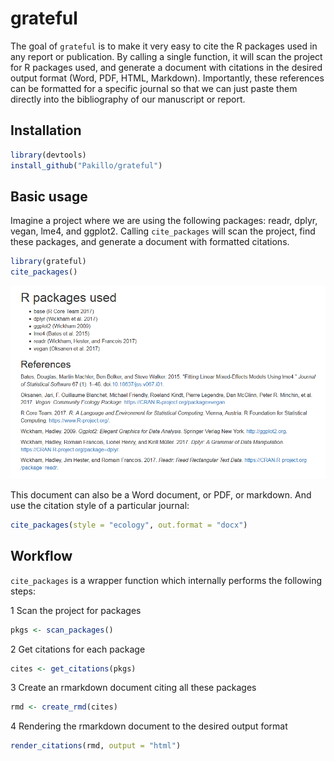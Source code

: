 <!-- README.md is generated from README.Rmd. Please edit that file -->
grateful
========

The goal of `grateful` is to make it very easy to cite the R packages used in any report or publication. By calling a single function, it will scan the project for R packages used, and generate a document with citations in the desired output format (Word, PDF, HTML, Markdown). Importantly, these references can be formatted for a specific journal so that we can just paste them directly into the bibliography of our manuscript or report.

Installation
------------

``` r
library(devtools)
install_github("Pakillo/grateful")
```

Basic usage
-----------

Imagine a project where we are using the following packages: readr, dplyr, vegan, lme4, and ggplot2. Calling `cite_packages` will scan the project, find these packages, and generate a document with formatted citations.

``` r
library(grateful)
cite_packages()
```

![](example-output.PNG)

This document can also be a Word document, or PDF, or markdown. And use the citation style of a particular journal:

``` r
cite_packages(style = "ecology", out.format = "docx")
```

Workflow
--------

`cite_packages` is a wrapper function which internally performs the following steps:

1 Scan the project for packages

``` r
pkgs <- scan_packages()
```

2 Get citations for each package

``` r
cites <- get_citations(pkgs)
```

3 Create an rmarkdown document citing all these packages

``` r
rmd <- create_rmd(cites)
```

4 Rendering the rmarkdown document to the desired output format

``` r
render_citations(rmd, output = "html")
```
